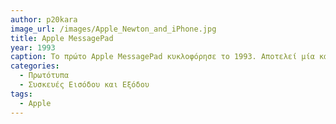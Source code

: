 ```yaml
---
author: p20kara
image_url: /images/Apple_Newton_and_iPhone.jpg
title: Apple MessagePad
year: 1993
caption: Το πρώτο Apple MessagePad κυκλοφόρησε το 1993. Αποτελεί μία καινοτομία, την πρώτη σειρά προσωπικών ψηφιακών βοηθών ειδικά σχεδιασμένο για τη πλατφόρμα Νewton της Apple.
categories:
  - Πρωτότυπα
  - Συσκευές Εισόδου και Εξόδου
tags:
  - Apple
---
```

